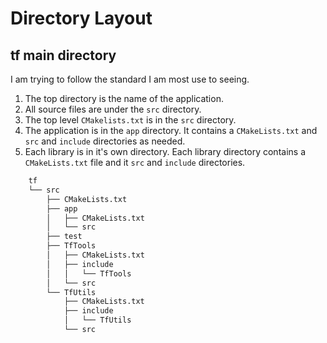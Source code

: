 # Directory Layout

## tf main directory

I am trying to follow the standard I am most use to seeing. 
1. The top directory is the name of the application.
1. All source files are under the `src` directory.
1. The top level `CMakelists.txt` is in the `src` directory.
1. The application is in the `app` directory. It contains a `CMakeLists.txt` 
and `src` and `include` directories as needed.
1. Each library is in it's own directory. Each library directory contains a `CMakeLists.txt` file and it `src` and `include` directories.

```bash
    tf
    └── src
        ├── CMakeLists.txt
        ├── app
        │   ├── CMakeLists.txt
        │   └── src
        ├── test
        ├── TfTools
        │   ├── CMakeLists.txt
        │   ├── include
        │   │   └── TfTools
        │   └── src
        └── TfUtils
            ├── CMakeLists.txt
            ├── include
            │   └── TfUtils
            └── src
```
